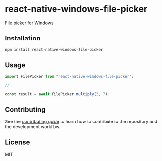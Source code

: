 # react-native-windows-file-picker

File picker for Windows

## Installation

```sh
npm install react-native-windows-file-picker
```

## Usage

```js
import FilePicker from "react-native-windows-file-picker";

// ...

const result = await FilePicker.multiply(3, 7);
```

## Contributing

See the [contributing guide](CONTRIBUTING.md) to learn how to contribute to the repository and the development workflow.

## License

MIT
